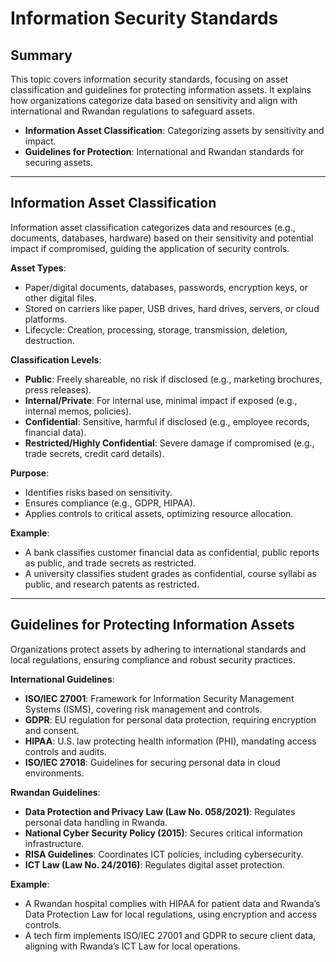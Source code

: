 # Information Security Standards

## Summary

This topic covers information security standards, focusing on asset classification and guidelines for protecting information assets. It explains how organizations categorize data based on sensitivity and align with international and Rwandan regulations to safeguard assets.

* **Information Asset Classification**: Categorizing assets by sensitivity and impact.
* **Guidelines for Protection**: International and Rwandan standards for securing assets.

---

## Information Asset Classification

Information asset classification categorizes data and resources (e.g., documents, databases, hardware) based on their sensitivity and potential impact if compromised, guiding the application of security controls.

**Asset Types**:
- Paper/digital documents, databases, passwords, encryption keys, or other digital files.
- Stored on carriers like paper, USB drives, hard drives, servers, or cloud platforms.
- Lifecycle: Creation, processing, storage, transmission, deletion, destruction.

**Classification Levels**:
- **Public**: Freely shareable, no risk if disclosed (e.g., marketing brochures, press releases).
- **Internal/Private**: For internal use, minimal impact if exposed (e.g., internal memos, policies).
- **Confidential**: Sensitive, harmful if disclosed (e.g., employee records, financial data).
- **Restricted/Highly Confidential**: Severe damage if compromised (e.g., trade secrets, credit card details).

**Purpose**:
- Identifies risks based on sensitivity.
- Ensures compliance (e.g., GDPR, HIPAA).
- Applies controls to critical assets, optimizing resource allocation.

**Example**:
- A bank classifies customer financial data as confidential, public reports as public, and trade secrets as restricted.
- A university classifies student grades as confidential, course syllabi as public, and research patents as restricted.

---

## Guidelines for Protecting Information Assets

Organizations protect assets by adhering to international standards and local regulations, ensuring compliance and robust security practices.

**International Guidelines**:
- **ISO/IEC 27001**: Framework for Information Security Management Systems (ISMS), covering risk management and controls.
- **GDPR**: EU regulation for personal data protection, requiring encryption and consent.
- **HIPAA**: U.S. law protecting health information (PHI), mandating access controls and audits.
- **ISO/IEC 27018**: Guidelines for securing personal data in cloud environments.

**Rwandan Guidelines**:
- **Data Protection and Privacy Law (Law No. 058/2021)**: Regulates personal data handling in Rwanda.
- **National Cyber Security Policy (2015)**: Secures critical information infrastructure.
- **RISA Guidelines**: Coordinates ICT policies, including cybersecurity.
- **ICT Law (Law No. 24/2016)**: Regulates digital asset protection.

**Example**:
- A Rwandan hospital complies with HIPAA for patient data and Rwanda’s Data Protection Law for local regulations, using encryption and access controls.
-  A tech firm implements ISO/IEC 27001 and GDPR to secure client data, aligning with Rwanda’s ICT Law for local operations.
